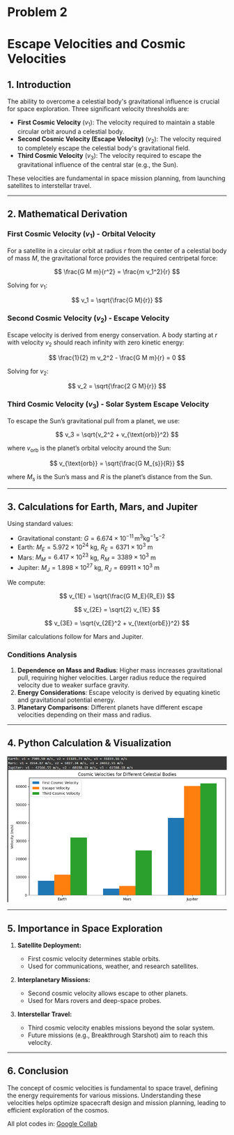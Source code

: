 # Problem 2

# Escape Velocities and Cosmic Velocities  

## **1. Introduction**  

The ability to overcome a celestial body's gravitational influence is crucial for space exploration. Three significant velocity thresholds are:  

- **First Cosmic Velocity** ($v_1$): The velocity required to maintain a stable circular orbit around a celestial body.
- **Second Cosmic Velocity (Escape Velocity)** ($v_2$): The velocity required to completely escape the celestial body's gravitational field.
- **Third Cosmic Velocity** ($v_3$): The velocity required to escape the gravitational influence of the central star (e.g., the Sun).  

These velocities are fundamental in space mission planning, from launching satellites to interstellar travel.

---

## **2. Mathematical Derivation**  

### **First Cosmic Velocity ($v_1$) - Orbital Velocity**  

For a satellite in a circular orbit at radius $r$ from the center of a celestial body of mass $M$, the gravitational force provides the required centripetal force:  

$$ \frac{G M m}{r^2} = \frac{m v_1^2}{r} $$

Solving for $v_1$:  

$$ v_1 = \sqrt{\frac{G M}{r}} $$

### **Second Cosmic Velocity ($v_2$) - Escape Velocity**  

Escape velocity is derived from energy conservation. A body starting at $r$ with velocity $v_2$ should reach infinity with zero kinetic energy:  

$$ \frac{1}{2} m v_2^2 - \frac{G M m}{r} = 0 $$

Solving for $v_2$:  

$$ v_2 = \sqrt{\frac{2 G M}{r}} $$

### **Third Cosmic Velocity ($v_3$) - Solar System Escape Velocity**  

To escape the Sun’s gravitational pull from a planet, we use:  

$$ v_3 = \sqrt{v_2^2 + v_{\text{orb}}^2} $$

where $v_{\text{orb}}$ is the planet’s orbital velocity around the Sun:  

$$ v_{\text{orb}} = \sqrt{\frac{G M_{s}}{R}} $$

where $M_{s}$ is the Sun’s mass and $R$ is the planet’s distance from the Sun.

---

## **3. Calculations for Earth, Mars, and Jupiter**  

Using standard values:  
- Gravitational constant: $G = 6.674 \times 10^{-11} \, \text{m}^3 \text{kg}^{-1} \text{s}^{-2}$  
- Earth: $M_E = 5.972 \times 10^{24}$ kg, $R_E = 6371 \times 10^3$ m  
- Mars: $M_M = 6.417 \times 10^{23}$ kg, $R_M = 3389 \times 10^3$ m  
- Jupiter: $M_J = 1.898 \times 10^{27}$ kg, $R_J = 69911 \times 10^3$ m  

We compute:

$$ v_{1E} = \sqrt{\frac{G M_E}{R_E}} $$

$$ v_{2E} = \sqrt{2} v_{1E} $$

$$ v_{3E} = \sqrt{v_{2E}^2 + v_{\text{orbE}}^2} $$

Similar calculations follow for Mars and Jupiter.

### **Conditions Analysis**

1. **Dependence on Mass and Radius**: Higher mass increases gravitational pull, requiring higher velocities. Larger radius reduce the required velocity due to weaker surface gravity.
2. **Energy Considerations**: Escape velocity is derived by equating kinetic and gravitational potential energy.
3. **Planetary Comparisons**: Different planets have different escape velocities depending on their mass and radius.

---

## **4. Python Calculation & Visualization**  

![alt text](image-5.png)

---

## **5. Importance in Space Exploration**  

1. **Satellite Deployment:**  

   - First cosmic velocity determines stable orbits.  
   - Used for communications, weather, and research satellites.  

2. **Interplanetary Missions:**  

   - Second cosmic velocity allows escape to other planets.  
   - Used for Mars rovers and deep-space probes.  

3. **Interstellar Travel:**  

   - Third cosmic velocity enables missions beyond the solar system.  
   - Future missions (e.g., Breakthrough Starshot) aim to reach this velocity.  

---

## **6. Conclusion**  

The concept of cosmic velocities is fundamental to space travel, defining the energy requirements for various missions. Understanding these velocities helps optimize spacecraft design and mission planning, leading to efficient exploration of the cosmos.

All plot codes in: [Google Collab](https://colab.research.google.com/drive/1qLvtIVOvNFZVebJs_L2Bp4DgAH0eoSg_?usp=sharing)
